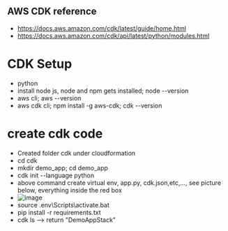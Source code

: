 ## AWS CDK reference
- https://docs.aws.amazon.com/cdk/latest/guide/home.html
- https://docs.aws.amazon.com/cdk/api/latest/python/modules.html


# CDK Setup
- python
- install node js, node and npm gets installed; node --version
- aws cli; aws --version
- aws cdk cli; npm install -g aws-cdk; cdk --version

# create cdk code
- Created folder cdk under cloudformation
- cd cdk
- mkdir demo_app; cd demo_app
- cdk init --language python
- above command create virtual env, app.py, cdk.json,etc,..., see picture below, everything inside the red box
- ![image](https://user-images.githubusercontent.com/52529498/144577501-434da460-105f-4b71-9ec4-45e47d0499bc.png)
- source .env\Scripts\activate.bat
- pip install -r requirements.txt
- cdk ls --> return "DemoAppStack"

